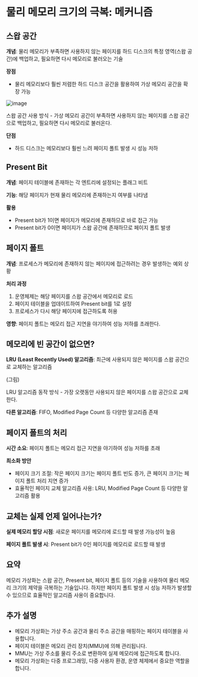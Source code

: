 # 물리 메모리 크기의 극복: 메커니즘

## 스왑 공간

**개념**: 물리 메모리가 부족하면 사용하지 않는 페이지를 하드 디스크의 특정 영역(스왑 공간)에 백업하고, 필요하면 다시 메모리로 불러오는 기술

**장점**

- 물리 메모리보다 훨씬 저렴한 하드 디스크 공간을 활용하여 가상 메모리 공간을 확장 가능

![image](https://github.com/chu-aie/os-2024/assets/133697595/798ba7ee-3772-4b69-b7da-04dd624c5d39)

스왑 공간 사용 방식 - 가상 메모리 공간이 부족하면 사용하지 않는 페이지를 스왑 공간으로 백업하고, 필요하면 다시 메모리로 불러온다.

**단점**

- 하드 디스크는 메모리보다 훨씬 느려 페이지 폴트 발생 시 성능 저하

## Present Bit

**개념**: 페이지 테이블에 존재하는 각 엔트리에 설정되는 플래그 비트

**기능**: 해당 페이지가 현재 물리 메모리에 존재하는지 여부를 나타냄

**활용**

- Present bit가 1이면 페이지가 메모리에 존재하므로 바로 접근 가능
- Present bit가 0이면 페이지가 스왑 공간에 존재하므로 페이지 폴트 발생

## 페이지 폴트

**개념**: 프로세스가 메모리에 존재하지 않는 페이지에 접근하려는 경우 발생하는 예외 상황

**처리 과정**

1. 운영체제는 해당 페이지를 스왑 공간에서 메모리로 로드
2. 페이지 테이블을 업데이트하여 Present bit를 1로 설정
3. 프로세스가 다시 해당 페이지에 접근하도록 허용

**영향**: 페이지 폴트는 메모리 접근 지연을 야기하여 성능 저하를 초래한다.

## 메모리에 빈 공간이 없으면?

**LRU (Least Recently Used) 알고리즘**: 최근에 사용되지 않은 페이지를 스왑 공간으로 교체하는 알고리즘

(그림)

LRU 알고리즘 동작 방식 - 가장 오랫동안 사용되지 않은 페이지를 스왑 공간으로 교체한다.

**다른 알고리즘**: FIFO, Modified Page Count 등 다양한 알고리즘 존재

## 페이지 폴트의 처리

**시간 소요**: 페이지 폴트는 메모리 접근 지연을 야기하여 성능 저하를 초래

**최소화 방안**

- 페이지 크기 조절: 작은 페이지 크기는 페이지 폴트 빈도 증가, 큰 페이지 크기는 페이지 폴트 처리 지연 증가
- 효율적인 페이지 교체 알고리즘 사용: LRU, Modified Page Count 등 다양한 알고리즘 활용

## 교체는 실제 언제 일어나는가?

**실제 메모리 할당 시점**: 새로운 페이지를 메모리에 로드할 때 발생 가능성이 높음

**페이지 폴트 발생 시**: Present bit가 0인 페이지를 메모리로 로드할 때 발생

## 요약

메모리 가상화는 스왑 공간, Present bit, 페이지 폴트 등의 기술을 사용하여 물리 메모리 크기의 제약을 극복하는 기술입니다. 하지만 페이지 폴트 발생 시 성능 저하가 발생할 수 있으므로 효율적인 알고리즘 사용이 중요합니다.

## 추가 설명

- 메모리 가상화는 가상 주소 공간과 물리 주소 공간을 매핑하는 페이지 테이블을 사용합니다.
- 페이지 테이블은 메모리 관리 장치(MMU)에 의해 관리됩니다.
- MMU는 가상 주소를 물리 주소로 변환하여 실제 메모리에 접근하도록 합니다.
- 메모리 가상화는 다중 프로그래밍, 다중 사용자 환경, 운영 체제에서 중요한 역할을 합니다.
